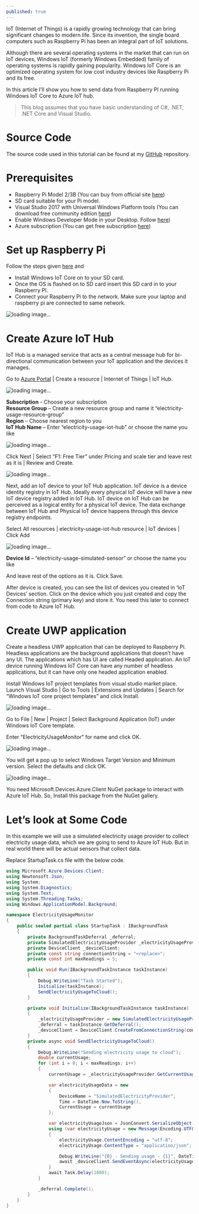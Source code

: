 ```yaml
---
published: true
---
```

IoT (Internet of Things) is a rapidly growing technology that can bring significant changes to modern life. Since its invention, the single board computers such as Raspberry Pi has been an integral part of IoT solutions.   

Although there are several operating systems in the market that can run on IoT devices, Windows IoT (formerly Windows Embedded) family of operating systems is rapidly gaining popularity. Windows IoT Core is an optimized operating system for low cost industry devices like Raspberry Pi and its free.   

In this article I’ll show you how to send data from Raspberry PI running Windows IoT Core to Azure IoT hub.

> This blog assumes that you have basic understanding of C#, .NET, .NET Core and Visual Studio.   

# **Source Code**

The source code used in this tutorial can be found at my [GitHub](https://github.com/prashanth-nagaraj/ElectricityUsageMonitor) repository.

# **Prerequisites**

- Raspberry Pi Model 2/3B (You can buy from official site [here](https://www.raspberrypi.org/))
- SD card suitable for your Pi model.
- Visual Studio 2017 with Universal Windows Platform tools (You can download free community edition [here](https://visualstudio.microsoft.com/downloads/))
- Enable Windows Developer Mode in your Desktop. Follow [here](https://docs.microsoft.com/en-us/windows/uwp/get-started/enable-your-device-for-development))
- Azure subscription (You can get free subscription [here](https://azure.microsoft.com/en-gb/free/))

# **Set up Raspberry Pi**

Follow the steps given [here](https://docs.microsoft.com/en-us/windows/iot-core/tutorials/quickstarter/devicesetup) and
- Install Windows IoT Core on to your SD card. 
- Once the OS is flashed on to SD card insert this SD card in to your Raspberry PI.
- Connect your Raspberry Pi to the network. Make sure your laptop and raspberry pi are connected to same network.

![loading image...]({{site.baseurl}}/img/1/raspberry-pi-connection.jpg)

# **Create Azure IoT Hub**

IoT Hub is a managed service that acts as a central message hub for bi-directional communication between your IoT application and the devices it manages.  

Go to [Azure Portal](https://portal.azure.com/) | Create a resource | Internet of Things | IoT Hub.

![loading image...]({{site.baseurl}}/img/1/create-iot-hub.gif)

**Subscription** 	- Choose your subscription    
**Resource Group** 	– Create a new resource group and name it “electricity-usage-resource-group”    
**Region** 			– Choose nearest region to you    
**IoT Hub Name** 	– Enter “electricity-usage-iot-hub” or choose the name you like     

![loading image...]({{site.baseurl}}/img/1/create-iot-hub-subscription.jpg)

Click Next | Select “F1: Free Tier” under Pricing and scale tier and leave rest as it is | Review and Create.    

![loading image...]({{site.baseurl}}/img/1/create-iot-hub-size-and-scale.jpg)

Next, add an IoT device to your IoT Hub application. IoT device is a device identity registry in IoT Hub. Ideally every physical IoT device will have a new IoT device registry added in IoT Hub. IoT device on IoT Hub can be perceived as a logical entity for a physical IoT device. The data exchange between IoT Hub and Physical IoT device happens through this device registry endpoints.   

Select All resources | electricity-usage-iot-hub resource | IoT devices | Click Add

![loading image...]({{site.baseurl}}/img/1/add-iot-hub-device.jpg)

**Device Id** – “electricity-usage-simulated-sensor” or choose the name you like   

And leave rest of the options as it is. Click Save.    

After device is created, you can see the list of devices you created in ‘IoT Devices’ section. Click on the device which you just created and copy the Connection string (primary key) and store it. You need this later to connect from code to Azure IoT Hub.

# **Create UWP application**

Create a headless UWP application that can be deployed to Raspberry Pi. Headless applications are the background applications that doesn’t have any UI. The applications which has UI are called Headed application. An IoT device running Windows IoT Core can have any number of headless applications, but it can have only one headed application enabled.

Install Windows IoT project templates from visual studio market place. Launch Visual Studio | Go to Tools | Extensions and Updates | Search for “Windows IoT core project templates” and click Install.

![loading image...]({{site.baseurl}}/img/1/add-windows-iot-templates.jpg)

Go to File | New | Project | Select Background Application (IoT) under Windows IoT Core template.    

Enter “ElectricityUsageMonitor” for name and click OK.    

![loading image...]({{site.baseurl}}/img/1/create-uwp-application.jpg)

You will get a pop up to select Windows Target Version and Minimum version. Select the defaults and click OK.

![loading image...]({{site.baseurl}}/img/1/select-windows-versions.jpg)

You need Microsoft.Devices.Azure.Client NuGet package to interact with Azure IoT Hub. So, Install this package from the NuGet gallery.

# **Let’s look at Some Code**

In this example we will use a simulated electricity usage provider to collect electricity usage data, which we are going to send to Azure IoT Hub. But in real world there will be actual sensors that collect data.    

Replace StartupTask.cs file with the below code.

```csharp
using Microsoft.Azure.Devices.Client;
using Newtonsoft.Json;
using System;
using System.Diagnostics;
using System.Text;
using System.Threading.Tasks;
using Windows.ApplicationModel.Background;

namespace ElectricityUsageMonitor
{
    public sealed partial class StartupTask : IBackgroundTask
    {
        private BackgroundTaskDeferral _deferral;
        private SimulatedElectricityUsageProvider _electricityUsageProvider;
        private DeviceClient _deviceClient;
        private const string connectionString = "<replace>";
        private const int maxReadings = 5;

        public void Run(IBackgroundTaskInstance taskInstance)
        {
            Debug.WriteLine("Task Started");
            Initialize(taskInstance);
            SendElectricityUsageToCloud();
        }

        private void Initialize(IBackgroundTaskInstance taskInstance)
        {
            _electricityUsageProvider = new SimulatedElectricityUsageProvider();
            _deferral = taskInstance.GetDeferral();
            _deviceClient = DeviceClient.CreateFromConnectionString(connectionString);
        }
        private async void SendElectricityUsageToCloud()
        {
            Debug.WriteLine("Sending electricity usage to cloud");
            double currentUsage;
            for (int i = 0; i < maxReadings; i++)
            {
                currentUsage = _electricityUsageProvider.GetCurrentUsage();

                var electricityUsageData = new
                {
                    DeviceName = "SimulatedElectricityProvider",
                    Time = DateTime.Now.ToString(),
                    CurrentUsage = currentUsage
                };

                var electricityUsageJson = JsonConvert.SerializeObject(electricityUsageData);
                using (var electricityUsage = new Message(Encoding.UTF8.GetBytes(electricityUsageJson)))
                {
                    electricityUsage.ContentEncoding = "utf-8";
                    electricityUsage.ContentType = "application/json";

                    Debug.WriteLine("{0} - Sending usage - {1}", DateTime.Now, electricityUsageJson);
                    await _deviceClient.SendEventAsync(electricityUsage);
                }
                await Task.Delay(1000);
            }

            _deferral.Complete();
        }
    }
}

```











